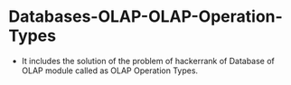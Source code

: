 # Databases-OLAP-OLAP-Operation-Types
- It includes the solution of the problem of hackerrank of Database of OLAP module called as OLAP Operation Types.
